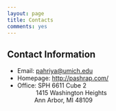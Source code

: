 ```yaml
---
layout: page
title: Contacts
comments: yes
---
```


Contact Information
-------------------


- Email: <pahriya@umich.edu>
- Homepage: <http://pashrap.com/>
- Office: SPH 6611 Cube 2
 <br/>            1415 Washington Heights
 <br/>             Ann Arbor, MI 48109


